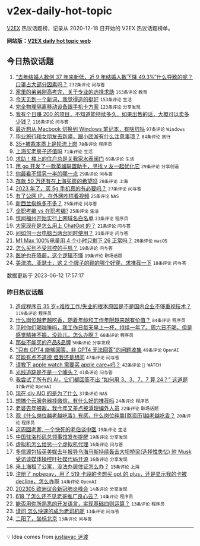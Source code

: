 # v2ex-daily-hot-topic

[V2EX](https://www.v2ex.com/) 热议话题榜，记录从 2020-12-18 日开始的 V2EX 热议话题榜单。

**网站版：[V2EX daily hot topic web](https://boojack.github.io/v2ex-daily-hot-topic-web/)**

## 今日热议话题

<!-- TODAY BEGIN -->

1. [“去年结婚人数创 37 年来新低，近 9 年结婚人数下降 49.3%”什么导致的呢？口罩占大部分因素吗？](https://www.v2ex.com/t/947867) `232条评论` `问与答`
1. [家里的弟弟刚高考完，关于专业的选择求助](https://www.v2ex.com/t/947894) `163条评论` `教育`
1. [今天见到一个新词，我觉得造的挺好](https://www.v2ex.com/t/947882) `153条评论` `生活`
1. [完全物理隔离移动设备跟手机卡方案](https://www.v2ex.com/t/947901) `123条评论` `分享发现`
1. [我有个日赚 200 的项目，不知道能持续多久，如果出售的话，大概可以卖多少钱？](https://www.v2ex.com/t/947951) `116条评论` `问与答`
1. [最近想从 Macbook 切换到 Windows 笔记本，有啥坑吗](https://www.v2ex.com/t/947911) `97条评论` `Windows`
1. [毕业旅行和女朋友去新疆，跟小团游有什么注意事项？](https://www.v2ex.com/t/947942) `84条评论` `旅行`
1. [35+被裁本质上是轮流上岗](https://www.v2ex.com/t/947859) `78条评论` `程序员`
1. [上海买老房子还值吗](https://www.v2ex.com/t/947907) `71条评论` `生活`
1. [求助！楼上的住户总是关我家水表阀门](https://www.v2ex.com/t/947926) `69条评论` `生活`
1. [用 go 开发了一款英雄联盟助手，寻找 v 友一起优化它](https://www.v2ex.com/t/948039) `29条评论` `分享创造`
1. [你最看不惯另一半的哪一点](https://www.v2ex.com/t/947863) `29条评论` `问与答`
1. [存款 50 万还有在上海买房的希望吗](https://www.v2ex.com/t/948135) `28条评论` `上海`
1. [2023 年了，买 5g 手机真的有必要吗？](https://www.v2ex.com/t/948121) `27条评论` `问与答`
1. [有了公网 IP，在外网咋样看视频](https://www.v2ex.com/t/947913) `25条评论` `NAS`
1. [新西兰蜘蛛多不多？](https://www.v2ex.com/t/947870) `25条评论` `问与答`
1. [全职考编 vs 在职考编?](https://www.v2ex.com/t/947866) `25条评论` `生活`
1. [惊闻福州开始实行上网域名白名单](https://www.v2ex.com/t/948137) `23条评论` `程序员`
1. [大家现在是怎么用上 ChatGpt 的？](https://www.v2ex.com/t/947900) `21条评论` `问与答`
1. [问如何一台电脑当两台同时使用？](https://www.v2ex.com/t/947874) `21条评论` `问与答`
1. [M1 Max 100%电量用 4 个小时只剩下 26 正常吗？](https://www.v2ex.com/t/947965) `20条评论` `macOS`
1. [怎么买到不受监控的手机？](https://www.v2ex.com/t/948054) `19条评论` `问与答`
1. [医护也在降薪，这个逻辑不懂](https://www.v2ex.com/t/948029) `19条评论` `职场话题`
1. [美津浓、亚瑟士，这 2 个牌子的鞋的哪个好穿，求推荐一下](https://www.v2ex.com/t/947992) `18条评论` `问与答`

数据更新于 2023-06-12 17:57:17

<!-- TODAY END -->

### 昨日热议话题

<!-- YESTERDAY BEGIN -->

1. [造成程序员 35 岁+难找工作/失业的根本原因是不是国内企业不够重视技术？](https://www.v2ex.com/t/947727) `119条评论` `程序员`
1. [什么岗位越老越吃香，随着年龄和工作年限越来越有价值？](https://www.v2ex.com/t/947754) `84条评论` `程序员`
1. [平时你们喝咖啡吗，我工作日每天早上一杯，持续一年了。周六日不喝，但是感觉精神不振，没劲儿，怎么办啊？](https://www.v2ex.com/t/947713) `68条评论` `程序员`
1. [那些不能买的产品&品牌](https://www.v2ex.com/t/947776) `50条评论` `分享发现`
1. ["只有 GPT4 能够回答，非 GPT4 无法回答"的问题收集](https://www.v2ex.com/t/947700) `49条评论` `OpenAI`
1. [可能有点不道德 但我还是想问](https://www.v2ex.com/t/947816) `47条评论` `问与答`
1. [请教下 apple watch 需要买 apple care+吗？](https://www.v2ex.com/t/947688) `42条评论` ` WATCH`
1. [光线追踪是不是一个噱头？](https://www.v2ex.com/t/947660) `41条评论` `问与答`
1. [我尝试了所有的 AI，它们都回答不出 “如何用 3、3、7、7 算 24？” 这道题](https://www.v2ex.com/t/947721) `37条评论` `OpenAI`
1. [现在 diy AIO 的是为了什么](https://www.v2ex.com/t/947725) `37条评论` `NAS`
1. [想搞个云服务器挂微信，有什么好的推荐吗](https://www.v2ex.com/t/947810) `24条评论` `程序员`
1. [老婆去年被裁，我今年又差点被清理编外人员](https://www.v2ex.com/t/947792) `22条评论` `职场话题`
1. [观《什么岗位越老越吃香》有感，什么岗位纯靠[熬资历]越老越吃香？](https://www.v2ex.com/t/947804) `20条评论` `程序员`
1. [这周回老家, 一个快死的老伯谈中医](https://www.v2ex.com/t/947784) `19条评论` `生活`
1. [中国驻洛杉矶总领事馆发布提醒](https://www.v2ex.com/t/947657) `19条评论` `分享发现`
1. [虚拟机怎么给另一个虚拟机代理](https://www.v2ex.com/t/947811) `16条评论` `问与答`
1. [多信源包括英美媒去年报导乌海马斯持续轰击大坝桥梁(选择性失忆) 附 Musk 受访谈媒体操控吁社媒代码开源](https://www.v2ex.com/t/947706) `16条评论` `分享发现`
1. [来上海租了公寓，没法办居住证怎么办？](https://www.v2ex.com/t/947673) `15条评论` `上海`
1. [注册了 nobepay，用了 519 卡段的卡想买 gpt 的 plus，还是显示我的卡被 decline，怎么办啊](https://www.v2ex.com/t/947789) `14条评论` `OpenAI`
1. [202305 欧洲议会新冠肺炎峰会](https://www.v2ex.com/t/947747) `14条评论` `分享发现`
1. [618 了怎么还不见老哥推广良心云？](https://www.v2ex.com/t/947716) `14条评论` `程序员`
1. [能否用你所熟悉的开发语言，实现基础四则运算？](https://www.v2ex.com/t/947774) `13条评论` `程序员`
1. [请问 怎么快速的成为老司机呢](https://www.v2ex.com/t/947755) `13条评论` `问与答`
1. [二阳了，坐标北京](https://www.v2ex.com/t/947710) `13条评论` `问与答`

<!-- YESTERDAY END -->

---

💡 Idea comes from [justjavac 迷渡](https://github.com/justjavac/)
